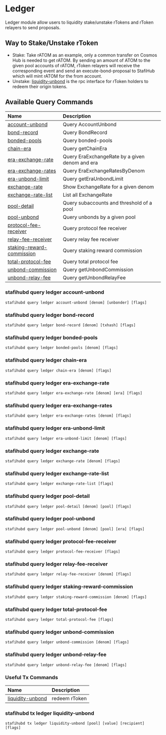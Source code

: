 # Ledger
Ledger module allow users to liquidity stake/unstake rTokens and rToken relayers to send proposals.

## Way to Stake/Unstake rToken
- Stake:
Take rATOM as an example, only a common transfer on Cosmos Hub is needed to get rATOM.
 By sending an amount of ATOM to the given pool accounts of rATOM, rToken relayers will receive the corresponding event and send an execute-bond-proposal to StafiHub which will mint rATOM for the from account.
 - Unstake:
  [liquidity-unbond](#stafihubd-tx-ledger-liquidity-unbond) is the rpc interface for rToken holders to redeem their origin tokens.
  
  

## Available Query Commands

|Name   |Description   |
| :------------ | :------------ |
|[account-unbond](#stafihubd-query-ledger-account-unbond) |Query AccountUnbond|
|[bond-record](#stafihubd-query-ledger-bond-record) |Query BondRecord|
|[bonded-pools](#stafihubd-query-ledger-bonded-pools) |Query bonded-pools|
|[chain-era](#stafihubd-query-ledger-chain-era) |Query getChainEra|
|[era-exchange-rate](#stafihubd-query-ledger-era-exchange-rate) |Query EraExchangeRate by a given denom and era |
|[era-exchange-rates](#stafihubd-query-ledger-era-exchange-rates) |Query EraExchangeRatesByDenom|
|[era-unbond-limit](#stafihubd-query-ledger-era-unbond-limit) |Query getEraUnbondLimit |
|[exchange-rate](#stafihubd-query-ledger-exchange-rate) |Show ExchangeRate for a given denom |
|[exchange-rate-list](#stafihubd-query-ledger-exchange-rate-list) |List all ExchangeRate |
|[pool-detail](#stafihubd-query-ledger-pool-detail)   |Query subaccounts and threshold of a pool   |
|[pool-unbond](#stafihubd-query-ledger-pool-unbond)   |Query unbonds by a given pool|
|[protocol-fee-receiver](#stafihubd-query-ledger-protocol-fee-receiver)| Query protocol fee receiver|
|[relay-fee-receiver](#stafihubd-query-ledger-relay-fee-receiver) |Query relay fee receiver|
|[staking-reward-commission](#stafihubd-query-ledger-staking-reward-commission) |Query staking reward commission|
|[total-protocol-fee](#stafihubd-query-ledger-total-protocol-fee) |Query total protocol fee|
|[unbond-commission](#stafihubd-query-ledger-unbond-commission) |Query getUnbondCommission|
|[unbond-relay-fee](#stafihubd-query-ledger-unbond-relay-fee) |Query getUnbondRelayFee|

### stafihubd query ledger account-unbond 
```
stafihubd query ledger account-unbond [denom] [unbonder] [flags]
```

### stafihubd query ledger bond-record 
```
stafihubd query ledger bond-record [denom] [txhash] [flags]
```

### stafihubd query ledger bonded-pools 
```
stafihubd query ledger bonded-pools [denom] [flags]
```

### stafihubd query ledger chain-era 
```
stafihubd query ledger chain-era [denom] [flags]
```

### stafihubd query ledger era-exchange-rate 
```
stafihubd query ledger era-exchange-rate [denom] [era] [flags]
```

### stafihubd query ledger era-exchange-rates
```
stafihubd query ledger era-exchange-rates [denom] [flags]
```

### stafihubd query ledger era-unbond-limit
```
stafihubd query ledger era-unbond-limit [denom] [flags]
```

### stafihubd query ledger exchange-rate 
```
stafihubd query ledger exchange-rate [denom] [flags]
```

### stafihubd query ledger exchange-rate-list 
```
stafihubd query ledger exchange-rate-list [flags]
```

### stafihubd query ledger pool-detail
```
stafihubd query ledger pool-detail [denom] [pool] [flags]
```

### stafihubd query ledger pool-unbond 
```
stafihubd query ledger pool-unbond [denom] [pool] [era] [flags]
```

### stafihubd query ledger protocol-fee-receiver 
```
stafihubd query ledger protocol-fee-receiver [flags]
```

### stafihubd query ledger relay-fee-receiver
```
stafihubd query ledger relay-fee-receiver [denom] [flags]
```

### stafihubd query ledger staking-reward-commission 
```
stafihubd query ledger staking-reward-commission [denom] [flags]
```

### stafihubd query ledger total-protocol-fee
```
stafihubd query ledger total-protocol-fee [flags]
```

### stafihubd query ledger unbond-commission
```
stafihubd query ledger unbond-commission [denom] [flags]
```

### stafihubd query ledger unbond-relay-fee
```
stafihubd query ledger unbond-relay-fee [denom] [flags]
```


### Useful Tx Commands

|Name   |Description   |
| :------------ | :------------ |
|[liquidity-unbond](#stafihubd-tx-ledger-liquidity-unbond)   |redeem rToken    |


### stafihubd tx ledger liquidity-unbond
```
stafihubd tx ledger liquidity-unbond [pool] [value] [recipient] [flags]
```

